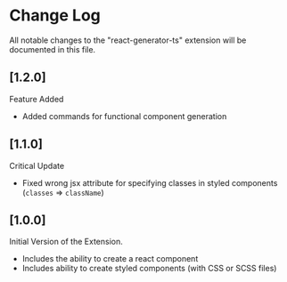 # Change Log

All notable changes to the "react-generator-ts" extension will be documented in this file.

## [1.2.0]

Feature Added

- Added commands for functional component generation

## [1.1.0]

Critical Update

- Fixed wrong jsx attribute for specifying classes in styled components (`classes` => `className`)

## [1.0.0]

Initial Version of the Extension.

- Includes the ability to create a react component
- Includes ability to create styled components (with CSS or SCSS files)

